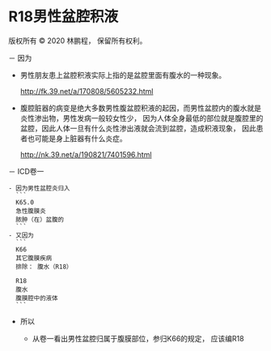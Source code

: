 # R18男性盆腔积液

版权所有 © 2020 林鹏程， 保留所有权利。

－ 因为

  - 男性朋友患上盆腔积液实际上指的是盆腔里面有腹水的一种现象。
  
    http://fk.39.net/a/170808/5605232.html

  - 腹腔脏器的病变是绝大多数男性腹盆腔积液的起因，而男性盆腔内的腹水就是炎性渗出物，男性发病一般较女性少，
    因为人体全身最低的部位就是腹腔里的盆腔，因此人体一旦有什么炎性渗出液就会流到盆腔，造成积液现象，
    因此患者也可能是身上脏器有什么炎症。
    
    http://nk.39.net/a/190821/7401596.html

  － ICD卷一

    - 因为男性盆腔炎归入
      ```
      K65.0  
      急性腹膜炎
      脓肿（在）盆腹的 
      ```
    - 又因为
      ```
      K66  
      其它腹膜疾病
      排除： 腹水（R18） 
      
      R18  
      腹水 
      腹膜腔中的液体 
      ```
- 所以

  - 从卷一看出男性盆腔归属于腹膜部位，参归K66的规定， 应该编R18
  
